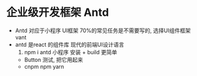 # 企业级开发框架 Antd
- Antd 对应于小程序
    UI框架  70%的常见任务是不需要写的, 选择UI组件框架
    vant
- antd 是react 的组件库 现代的前端UI设计语言
    1. npm i antd  小程序 安装 + build 更简单
    - Button 测试, 把它用起来
    - cnpm npm yarn